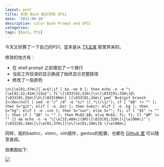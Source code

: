 ```yaml
---
layout: post
title: 彩色 Bash 提示符和 $PS1
date: '2011-09-10'
description: Color Bash Prompt and $PS1
categories:
tags: [Bash, PS1]
---
```

[1]: http://imtx.me/archives/1298.html
[2]: https://github.com/crhan/myconf

今天又折腾了一下自己的PS1，蓝本是从 [TX主席][1] 那里弄来的。

修改的地方有：

* 在 shell prompt 之前增加了一个换行
* 当前工作目录的显示换成了始终显示完整路径
* 修改了一些颜色

```
\n\[\e[01;37m\][`a=$?;if [ $a -ne 0 ]; then echo -n -e "\[\e[01;32;41m\]{$a}"; fi`\[\033[01;32m\]\u\[\033[01;33m\]@\[\033[01;35m\]\h\[\033[00m\] \[\033[01;34m\]`pwd``B=$(git branch 2>/dev/null | sed -e "/^ /d" -e "s/* \(.*\)/\1/"); if [ "$B" != "" ]; then S="git"; elif [ -e .bzr ]; then S=bzr; elif [ -e .hg ]; then S="hg"; elif [ -e .svn ]; then S="svn"; else S=""; fi; if [ "$S" != "" ]; then if [ "$B" != "" ]; then M=$S:$B; else M=$S; fi; fi; [[ "$M" != "" ]] && echo -n -e "\[\e[33;40m\]($M)\[\033[01;32m\]\[\e[00m\]"`\[\033[01;34m\]\[\e[01;37m\]]\n\[\e[01;34m\]$ \[\e[00m\]
```

同样，我的bashrc，vimrc，vim插件，gentoo的配置，也都在 [Github 里][2] 可以随意查阅。

效果图如下:

![]({{urls.media}}/PS1.png)
